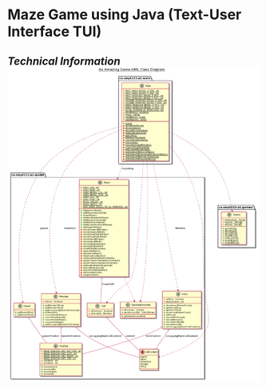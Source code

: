 # Maze Game using Java (Text-User Interface TUI)

*<h2> Technical Information*
![GitHub Logo](/docs/classDiagram.png)
